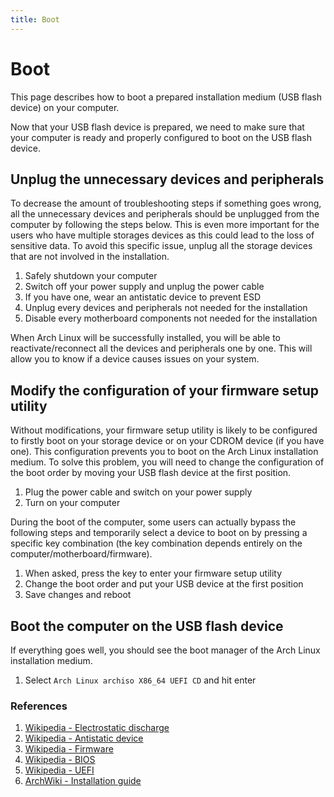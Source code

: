 ```yaml
---
title: Boot
---
```


# Boot
This page describes how to boot a prepared installation medium (USB flash device) on your computer.

Now that your USB flash device is prepared, we need to make sure that your computer is ready and properly configured to boot on the USB flash device.

## Unplug the unnecessary devices and peripherals
To decrease the amount of troubleshooting steps if something goes wrong, all the unnecessary devices and peripherals should be unplugged from the computer by following the steps below. This is even more important for the users who have multiple storages devices as this could lead to the loss of sensitive data. To avoid this specific issue, unplug all the storage devices that are not involved in the installation.

1. Safely shutdown your computer
1. Switch off your power supply and unplug the power cable
1. If you have one, wear an antistatic device to prevent ESD
1. Unplug every devices and peripherals not needed for the installation
1. Disable every motherboard components not needed for the installation

When Arch Linux will be successfully installed, you will be able to reactivate/reconnect all the devices and peripherals one by one. This will allow you to know if a device causes issues on your system.

## Modify the configuration of your firmware setup utility
Without modifications, your firmware setup utility is likely to be configured to firstly boot on your storage device or on your CDROM device (if you have one). This configuration prevents you to boot on the Arch Linux installation medium. To solve this problem, you will need to change the configuration of the boot order by moving your USB flash device at the first position.

1. Plug the power cable and switch on your power supply
1. Turn on your computer

During the boot of the computer, some users can actually bypass the following steps and temporarily select a device to boot on by pressing a specific key combination (the key combination depends entirely on the computer/motherboard/firmware).

1. When asked, press the key to enter your firmware setup utility
1. Change the boot order and put your USB device at the first position
1. Save changes and reboot

## Boot the computer on the USB flash device
If everything goes well, you should see the boot manager of the Arch Linux installation medium.

1. Select `Arch Linux archiso X86_64 UEFI CD` and hit enter

### References
1. [Wikipedia - Electrostatic discharge](https://en.wikipedia.org/wiki/Electrostatic_discharge)
1. [Wikipedia - Antistatic device](https://en.wikipedia.org/wiki/Antistatic_device)
1. [Wikipedia - Firmware](https://en.wikipedia.org/wiki/Firmware)
1. [Wikipedia - BIOS](https://en.wikipedia.org/wiki/BIOS)
1. [Wikipedia - UEFI](https://en.wikipedia.org/wiki/Unified_Extensible_Firmware_Interface)
1. [ArchWiki - Installation guide](https://wiki.archlinux.org/index.php/Installation_guide#Boot_the_live_environment)
